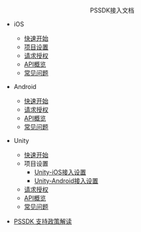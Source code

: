 <!-- _navbar.md -->

<center>PSSDK接入文档</center>

* iOS
  * [快速开始](pssdk/ios/ios_start.md)
  * [项目设置](pssdk/ios/ios_setting.md)
  * [请求授权](pssdk/ios/ios_request.md)
  * [API概览](pssdk/ios/ios_api.md)
  * [常见问题](pssdk/ios/ios_faq.md)

* Android
  * [快速开始](pssdk/android/android_start.md)
  * [请求授权](pssdk/android/android_request.md)
  * [API概览](pssdk/android/android_api.md)
  * [常见问题](pssdk/android/android_faq.md)

* Unity
  * [快速开始](pssdk/unity/unity_start.md)
  * 项目设置
    * [Unity-iOS接入设置](pssdk/unity/unity_ios.md)
    * [Unity-Android接入设置](pssdk/unity/unity_android.md)
  * [请求授权](pssdk/unity/unity_request.md)
  * [API概览](pssdk/unity/unity_api.md)
  * [常见问题](pssdk/unity/unity_faq.md)
* [PSSDK 支持政策解读](pssdk/other/policy.md)